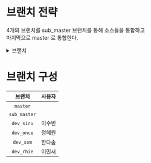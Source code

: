 # 브랜치 전략
4개의 브랜치를 sub_master 브랜치를 통해 소스들을 통합하고<br>
마지막으로 master 로 통합한다.

<details>
<summary>브랜치</summary>
<div markdown="1">

- master
    - sub_master
      - dev1
      - dev2
      - dev3
      - dev4

<img src="./md_imgs/branch_strategy.png" height="400" width="500" title="branch_strategy">
</div>
</details>

# 브랜치 구성
|브랜치|사용자|
|:---:|:---:|
|`master`||
|`sub_master`||
|`dev_siru`|이수빈|
|`dev_once`|정혜원|
|`dev_som`|한다솜|
|`dev_rhie`|이민서|

